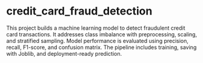 # credit_card_fraud_detection
This project builds a machine learning model to detect fraudulent credit card transactions. It addresses class imbalance with preprocessing, scaling, and stratified sampling. Model performance is evaluated using precision, recall, F1-score, and confusion matrix. The pipeline includes training, saving with Joblib, and deployment-ready prediction.
